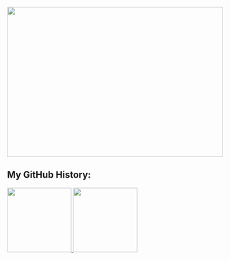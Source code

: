 <img height="350em" width="100%" align="center" src="https://cdn.githubraw.com/danevairena/danevairena/main/hello.png"></img>

<h2>My GitHub History:</h2>
<a href="https://github.com/danevairena">
  <img height="150em" src="https://github-readme-stats.vercel.app/api?username=danevairena&show_icons=false&bg_color=c2abbc,a4839a,62465c&title_color=fff&text_color=fff" />
  <img height="150em" src="https://github-readme-stats.vercel.app/api/top-langs/?username=danevairena&bg_color=c2abbc,a4839a,62465c&title_color=fff&text_color=fff&layout=compact" />
</a>

